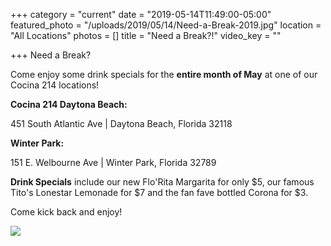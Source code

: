 +++
category = "current"
date = "2019-05-14T11:49:00-05:00"
featured_photo = "/uploads/2019/05/14/Need-a-Break-2019.jpg"
location = "All Locations"
photos = []
title = "Need a Break?!"
video_key = ""

+++
Need a Break? 

Come enjoy some drink specials for the **entire month of May** at one of our Cocina 214 locations!

**Cocina 214 Daytona Beach:**

451 South Atlantic Ave | Daytona Beach, Florida 32118

**Winter Park:**

151 E. Welbourne Ave | Winter Park, Florida 32789

**Drink Specials** include our new Flo'Rita Margarita for only $5, our famous Tito's Lonestar Lemonade for $7 and the fan fave bottled Corona for $3.

Come kick back and enjoy!

![](/uploads/2019/05/14/Need-a-Break-2019.jpg)